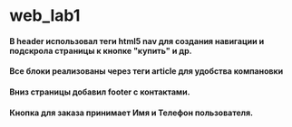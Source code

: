 # web_lab1
#### В header использовал теги html5 nav для создания навигации и подскрола страницы к кнопке "купить" и др.
#### Все блоки реализованы через теги article для удобства компановки
#### Вниз страницы добавил footer с контактами.
#### Кнопка для заказа принимает Имя и Телефон пользователя.
